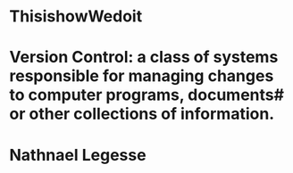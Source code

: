 # ThisishowWedoit
# Version Control: a class of systems responsible for managing changes to computer programs, documents# or other collections of information.
# Nathnael Legesse
